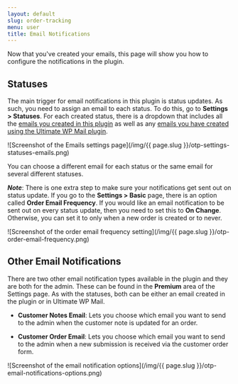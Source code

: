 ```yaml
---
layout: default
slug: order-tracking
menu: user
title: Email Notifications
---
```

Now that you've created your emails, this page will show you how to configure the notifications in the plugin.

## Statuses

The main trigger for email notifications in this plugin is status updates. As such, you need to assign an email to each status. To do this, go to **Settings > Statuses**. For each created status, there is a dropdown that includes all the [emails you created in this plugin](create) as well as any [emails you have created using the Ultimate WP Mail plugin](ultimate-wp-mail).

![Screenshot of the Emails settings page](/img/{{ page.slug }}/otp-settings-statuses-emails.png)

You can choose a different email for each status or the same email for several different statuses.

***Note***: There is one extra step to make sure your notifications get sent out on status update. If you go to the **Settings > Basic** page, there is an option called **Order Email Frequency**. If you would like an email notification to be sent out on every status update, then you need to set this to **On Change**. Otherwise, you can set it to only when a new order is created or to never.

![Screenshot of the order email frequency setting](/img/{{ page.slug }}/otp-order-email-frequency.png)

## Other Email Notifications

There are two other email notification types available in the plugin and they are both for the admin. These can be found in the **Premium** area of the Settings page. As with the statuses, both can be either an email created in the plugin or in Ultimate WP Mail.

- **Customer Notes Email**: Lets you choose which email you want to send to the admin when the customer note is updated for an order.

- **Customer Order Email**: Lets you choose which email you want to send to the admin when a new submission is received via the customer order form.

![Screenshot of the email notification options](/img/{{ page.slug }}/otp-email-notifications-options.png)